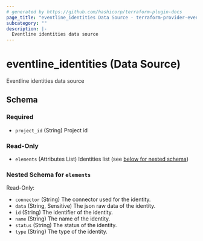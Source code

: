 ```yaml
---
# generated by https://github.com/hashicorp/terraform-plugin-docs
page_title: "eventline_identities Data Source - terraform-provider-eventline"
subcategory: ""
description: |-
  Eventline identities data source
---
```


# eventline_identities (Data Source)

Eventline identities data source



<!-- schema generated by tfplugindocs -->
## Schema

### Required

- `project_id` (String) Project id

### Read-Only

- `elements` (Attributes List) Identities list (see [below for nested schema](#nestedatt--elements))

<a id="nestedatt--elements"></a>
### Nested Schema for `elements`

Read-Only:

- `connector` (String) The connector used for the identity.
- `data` (String, Sensitive) The json raw data of the identity.
- `id` (String) The identifier of the identity.
- `name` (String) The name of the identity.
- `status` (String) The status of the identity.
- `type` (String) The type of the identity.
